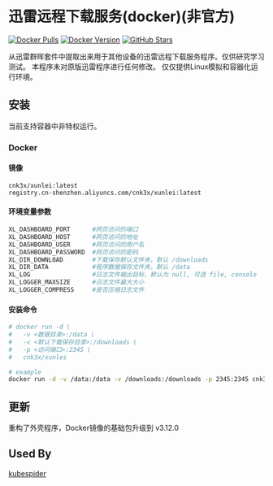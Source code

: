 # 迅雷远程下载服务(docker)(非官方)

[![Docker Pulls](https://img.shields.io/docker/pulls/cnk3x/xunlei.svg)](https://hub.docker.com/r/cnk3x/xunlei)
[![Docker Version](https://img.shields.io/docker/v/cnk3x/xunlei)](https://hub.docker.com/r/cnk3x/xunlei)
[![GitHub Stars](https://img.shields.io/github/stars/cnk3x/xunlei)](https://star-history.com/#cnk3x/xunlei&Date)

从迅雷群晖套件中提取出来用于其他设备的迅雷远程下载服务程序。仅供研究学习测试。
本程序未对原版迅雷程序进行任何修改。
仅仅提供Linux模拟和容器化运行环境。

## 安装

当前支持容器中非特权运行。

### Docker

#### 镜像

```plain
cnk3x/xunlei:latest
registry.cn-shenzhen.aliyuncs.com/cnk3x/xunlei:latest
```

#### 环境变量参数

```bash
XL_DASHBOARD_PORT      #网页访问的端口
XL_DASHBOARD_HOST      #网页访问的地址
XL_DASHBOARD_USER      #网页访问的用户名
XL_DASHBOARD_PASSWORD  #网页访问的密码
XL_DIR_DOWNLOAD        #下载保存默认文件夹，默认 /downloads
XL_DIR_DATA            #程序数据保存文件夹，默认 /data
XL_LOG                 #日志文件输出目标，默认为 null, 可选 file, console
XL_LOGGER_MAXSIZE      #日志文件最大大小
XL_LOGGER_COMPRESS     #是否压缩日志文件
```

#### 安装命令

```bash
# docker run -d \
#   -v <数据目录>:/data \
#   -v <默认下载保存目录>:/downloads \
#   -p <访问端口>:2345 \
#   cnk3x/xunlei

# example
docker run -d -v /data:/data -v /downloads:/downloads -p 2345:2345 cnk3x/xunlei

```

## 更新

重构了外壳程序，Docker镜像的基础包升级到 v3.12.0

## Used By

[kubespider](https://github.com/opennaslab/kubespider/blob/main/docs/zh/user_guide/thunder_install_config/README.md)
